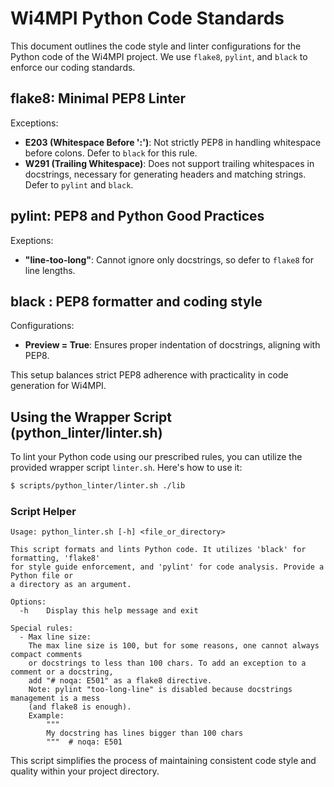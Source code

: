 # Wi4MPI Python Code Standards

This document outlines the code style and linter configurations for the Python
code of the Wi4MPI project. We use `flake8`, `pylint`, and `black` to enforce our coding standards.

## flake8: Minimal PEP8 Linter

Exceptions:

- **E203 (Whitespace Before ':')**: Not strictly PEP8 in handling whitespace before colons.
  Defer to `black` for this rule.
- **W291 (Trailing Whitespace)**: Does not support trailing whitespaces in docstrings,
  necessary for generating headers and matching strings. Defer to `pylint` and `black`.

## pylint: PEP8 and Python Good Practices

Exeptions:

- **"line-too-long"**: Cannot ignore only docstrings, so defer to `flake8` for line lengths.

## black : PEP8 formatter and coding style

Configurations:
- **Preview = True**: Ensures proper indentation of docstrings, aligning with PEP8.

This setup balances strict PEP8 adherence with practicality in code generation for Wi4MPI.

## Using the Wrapper Script (python\_linter/linter.sh)

To lint your Python code using our prescribed rules, you can utilize the provided wrapper script `linter.sh`. Here's how to use it:

```bash
$ scripts/python_linter/linter.sh ./lib
```

### Script Helper

```
Usage: python_linter.sh [-h] <file_or_directory>

This script formats and lints Python code. It utilizes 'black' for formatting, 'flake8'
for style guide enforcement, and 'pylint' for code analysis. Provide a Python file or
a directory as an argument.

Options:
  -h    Display this help message and exit

Special rules:
  - Max line size:
    The max line size is 100, but for some reasons, one cannot always compact comments
    or docstrings to less than 100 chars. To add an exception to a comment or a docstring,
    add "# noqa: E501" as a flake8 directive.
    Note: pylint "too-long-line" is disabled because docstrings management is a mess
    (and flake8 is enough).
    Example:
        """
        My docstring has lines bigger than 100 chars
        """  # noqa: E501
```

This script simplifies the process of maintaining consistent code style and quality within your project directory.

